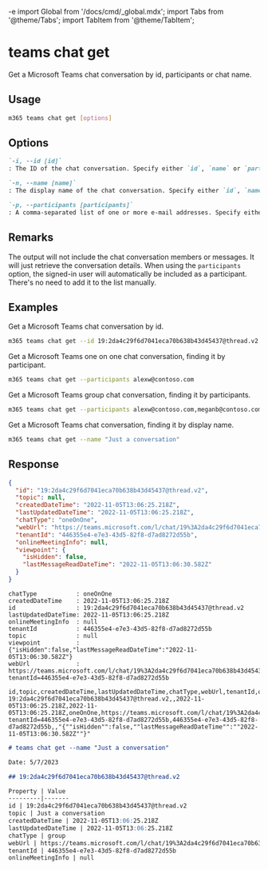 -e <!-- DISCLAIMER: All secrets, passwords, and sensitive values in this document are examples only and not real credentials. -->
import Global from '/docs/cmd/_global.mdx';
import Tabs from '@theme/Tabs';
import TabItem from '@theme/TabItem';

# teams chat get

Get a Microsoft Teams chat conversation by id, participants or chat name.

## Usage

```sh
m365 teams chat get [options]
```

## Options

```md definition-list
`-i, --id [id]`
: The ID of the chat conversation. Specify either `id`, `name` or `participants`, but not multiple.

`-n, --name [name]`
: The display name of the chat conversation. Specify either `id`, `name` or `participants`, but not multiple.

`-p, --participants [participants]`
: A comma-separated list of one or more e-mail addresses. Specify either `id`, `name` or `participants`, but not multiple.
```

<Global />

## Remarks

The output will not include the chat conversation members or messages. It will just retrieve the conversation details.
When using the `participants` option, the signed-in user will automatically be included as a participant. There's no need to add it to the list manually.

## Examples

Get a Microsoft Teams chat conversation by id.

```sh
m365 teams chat get --id 19:2da4c29f6d7041eca70b638b43d45437@thread.v2
```

Get a Microsoft Teams one on one chat conversation, finding it by participant.

```sh
m365 teams chat get --participants alexw@contoso.com
```

Get a Microsoft Teams group chat conversation, finding it by participants.

```sh
m365 teams chat get --participants alexw@contoso.com,meganb@contoso.com
```

Get a Microsoft Teams chat conversation, finding it by display name.

```sh
m365 teams chat get --name "Just a conversation"
```

## Response

<Tabs>
  <TabItem value="JSON">

  ```json
  {
    "id": "19:2da4c29f6d7041eca70b638b43d45437@thread.v2",
    "topic": null,
    "createdDateTime": "2022-11-05T13:06:25.218Z",
    "lastUpdatedDateTime": "2022-11-05T13:06:25.218Z",
    "chatType": "oneOnOne",
    "webUrl": "https://teams.microsoft.com/l/chat/19%3A2da4c29f6d7041eca70b638b43d45437%40thread.v2/0?tenantId=446355e4-e7e3-43d5-82f8-d7ad8272d55b",
    "tenantId": "446355e4-e7e3-43d5-82f8-d7ad8272d55b",
    "onlineMeetingInfo": null,
    "viewpoint": {
      "isHidden": false,
      "lastMessageReadDateTime": "2022-11-05T13:06:30.582Z"
    }
  }
  ```

  </TabItem>
  <TabItem value="Text">

  ```text
  chatType           : oneOnOne
  createdDateTime    : 2022-11-05T13:06:25.218Z
  id                 : 19:2da4c29f6d7041eca70b638b43d45437@thread.v2
  lastUpdatedDateTime: 2022-11-05T13:06:25.218Z
  onlineMeetingInfo  : null
  tenantId           : 446355e4-e7e3-43d5-82f8-d7ad8272d55b
  topic              : null
  viewpoint          : {"isHidden":false,"lastMessageReadDateTime":"2022-11-05T13:06:30.582Z"}
  webUrl             : https://teams.microsoft.com/l/chat/19%3A2da4c29f6d7041eca70b638b43d45437%40thread.v2/0?tenantId=446355e4-e7e3-43d5-82f8-d7ad8272d55b
  ```

  </TabItem>
  <TabItem value="CSV">

  ```csv
  id,topic,createdDateTime,lastUpdatedDateTime,chatType,webUrl,tenantId,onlineMeetingInfo,viewpoint
  19:2da4c29f6d7041eca70b638b43d45437@thread.v2,,2022-11-05T13:06:25.218Z,2022-11-05T13:06:25.218Z,oneOnOne,https://teams.microsoft.com/l/chat/19%3A2da4c29f6d7041eca70b638b43d45437%40thread.v2/0?tenantId=446355e4-e7e3-43d5-82f8-d7ad8272d55b,446355e4-e7e3-43d5-82f8-d7ad8272d55b,,"{""isHidden"":false,""lastMessageReadDateTime"":""2022-11-05T13:06:30.582Z""}"
  ```

  </TabItem>
  <TabItem value="Markdown">

  ```md
  # teams chat get --name "Just a conversation"

  Date: 5/7/2023

  ## 19:2da4c29f6d7041eca70b638b43d45437@thread.v2

  Property | Value
  ---------|-------
  id | 19:2da4c29f6d7041eca70b638b43d45437@thread.v2
  topic | Just a conversation
  createdDateTime | 2022-11-05T13:06:25.218Z
  lastUpdatedDateTime | 2022-11-05T13:06:25.218Z
  chatType | group
  webUrl | https://teams.microsoft.com/l/chat/19%3A2da4c29f6d7041eca70b638b43d45437%40thread.v2/0?tenantId=446355e4-e7e3-43d5-82f8-d7ad8272d55b
  tenantId | 446355e4-e7e3-43d5-82f8-d7ad8272d55b
  onlineMeetingInfo | null
  ```

  </TabItem>
</Tabs>
